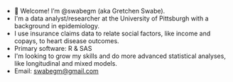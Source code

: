 - 👋 Welcome! I’m @swabegm (aka Gretchen Swabe). 
- I'm a data analyst/researcher at the University of Pittsburgh with a background in epidemiology. 
- I use insurance claims data to relate social factors, like income and copays, to heart disease outcomes.
- Primary software: R & SAS
- I'm looking to grow my skills and do more advanced statistical analyses, like longitudinal and mixed models. 
- Email: swabegm@gmail.com
